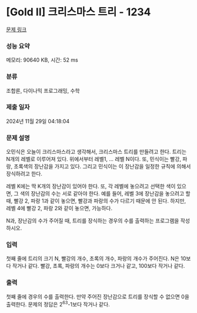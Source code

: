 # [Gold II] 크리스마스 트리 - 1234 

[문제 링크](https://www.acmicpc.net/problem/1234) 

### 성능 요약

메모리: 90640 KB, 시간: 52 ms

### 분류

조합론, 다이나믹 프로그래밍, 수학

### 제출 일자

2024년 11월 29일 04:18:04

### 문제 설명

<p>오민식은 오늘이 크리스마스라고 생각해서, 크리스마스 트리를 만들려고 한다. 트리는 N개의 레벨로 이루어져 있다. 위에서부터 레벨1, ... 레벨 N이다. 또, 민식이는 빨강, 파랑, 초록색의 장난감을 가지고 있다. 그리고 민식이는 이 장난감을 일정한 규칙에 의해서 장식하려고 한다.</p>

<p>레벨 K에는 딱 K개의 장난감이 있어야 한다. 또, 각 레벨에 놓으려고 선택한 색이 있으면, 그 색의 장난감의 수는 서로 같아야 한다. 예를 들어, 레벨 3에 장난감을 놓으려고 할 때, 빨강 2, 파랑 1과 같이 놓으면, 빨강과 파랑의 수가 다르기 때문에 안 된다. 하지만, 레벨 4에 빨강 2, 파랑 2와 같이 놓으면, 가능하다.</p>

<p>N과, 장난감의 수가 주어질 때, 트리를 장식하는 경우의 수를 출력하는 프로그램을 작성하시오.</p>

### 입력 

 <p>첫째 줄에 트리의 크기 N, 빨강의 개수, 초록의 개수, 파랑의 개수가 주어진다. N은 10보다 작거나 같다. 빨강, 초록, 파랑의 개수는 0보다 크거나 같고, 100보다 작거나 같다.</p>

### 출력 

 <p>첫째 줄에 경우의 수를 출력한다. 만약 주어진 장난감으로 트리를 장식할 수 없으면 0을 출력한다. 문제의 정답은 2<sup>63</sup>-1보다 작거나 같다.</p>

